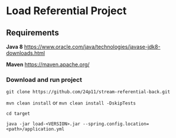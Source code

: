 # Load Referential Project

## Requirements

**Java 8**
https://www.oracle.com/java/technologies/javase-jdk8-downloads.html

**Maven**
https://maven.apache.org/

### Download and run project

`git clone https://github.com/24p11/stream-referential-back.git`

`mvn clean install` or `mvn clean install -DskipTests`

`cd target`

`java -jar load-<VERSION>.jar --spring.config.location=<path>/application.yml`